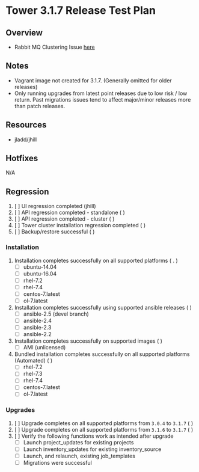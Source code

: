 # Tower 3.1.7 Release Test Plan

## Overview

* Rabbit MQ Clustering Issue [here](https://github.com/ansible/tower/issues/1712)

## Notes

* Vagrant image not created for 3.1.7. (Generally omitted for older releases)
* Only running upgrades from latest point releases due to low risk / low return. Past migrations issues tend to affect major/minor releases more than patch releases.

## Resources
* jladd/jhill

## Hotfixes 

N/A

## Regression
1. [ ] UI regression completed (jhill)
1. [ ] API regression completed - standalone ( )
1. [ ] API regression completed - cluster ( )
1. [ ] Tower cluster installation regression completed ( )
1. [ ] Backup/restore successful ( )

### Installation
1. Installation completes successfully on all supported platforms ( . )
    * [ ] ubuntu-14.04
    * [ ] ubuntu-16.04
    * [ ] rhel-7.2
    * [ ] rhel-7.4
    * [ ] centos-7.latest
    * [ ] ol-7.latest
1. Installation completes successfully using supported ansible releases ( )
    * [ ] ansible-2.5 (devel branch)
    * [ ] ansible-2.4
    * [ ] ansible-2.3
    * [ ] ansible-2.2
1. Installation completes successfully on supported images ( )
    * [ ] AMI (unlicensed)
1. Bundled installation completes successfully on all supported platforms (Automated)  ( )
    * [ ] rhel-7.2
    * [ ] rhel-7.3
    * [ ] rhel-7.4
    * [ ] centos-7.latest
    * [ ] ol-7.latest

### Upgrades
1. [ ] Upgrade completes on all supported platforms from `3.0.4` to `3.1.7` ( )
1. [ ] Upgrade completes on all supported platforms from `3.1.6` to `3.1.7` ( )
1. [ ] Verify the following functions work as intended after upgrade
    * [ ] Launch project_updates for existing projects
    * [ ] Launch inventory_updates for existing inventory_source
    * [ ] Launch, and relaunch, existing job_templates
    * [ ] Migrations were successful
